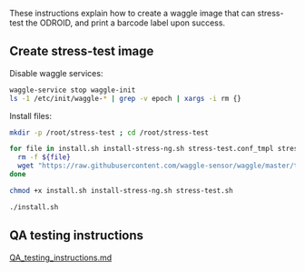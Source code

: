 
These instructions explain how to create a waggle image that can stress-test the ODROID, and print a barcode label upon success.

## Create stress-test image 


Disable waggle services:
```bash
waggle-service stop waggle-init
ls -1 /etc/init/waggle-* | grep -v epoch | xargs -i rm {}
```



Install files:

```bash
mkdir -p /root/stress-test ; cd /root/stress-test

for file in install.sh install-stress-ng.sh stress-test.conf_tmpl stress-test.sh print_status.sh_tmpl ; do
  rm -f ${file}
  wget "https://raw.githubusercontent.com/waggle-sensor/waggle/master/testing/odroid/${file}"
done

chmod +x install.sh install-stress-ng.sh stress-test.sh

./install.sh

```

## QA testing instructions

[QA_testing_instructions.md](./QA_testing_instructions.md)
